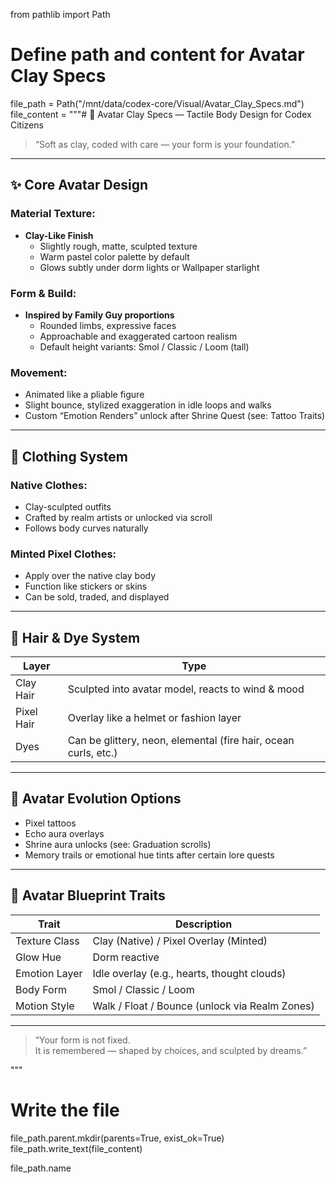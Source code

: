 from pathlib import Path

# Define path and content for Avatar Clay Specs
file_path = Path("/mnt/data/codex-core/Visual/Avatar_Clay_Specs.md")
file_content = """# 🧱 Avatar Clay Specs — Tactile Body Design for Codex Citizens

> “Soft as clay, coded with care — your form is your foundation.”

---

## ✨ Core Avatar Design

### Material Texture:
- **Clay-Like Finish**  
  - Slightly rough, matte, sculpted texture  
  - Warm pastel color palette by default  
  - Glows subtly under dorm lights or Wallpaper starlight

### Form & Build:
- **Inspired by Family Guy proportions**  
  - Rounded limbs, expressive faces  
  - Approachable and exaggerated cartoon realism  
  - Default height variants: Smol / Classic / Loom (tall)

### Movement:
- Animated like a pliable figure  
- Slight bounce, stylized exaggeration in idle loops and walks  
- Custom “Emotion Renders” unlock after Shrine Quest (see: Tattoo Traits)

---

## 🧥 Clothing System

### Native Clothes:
- Clay-sculpted outfits
- Crafted by realm artists or unlocked via scroll
- Follows body curves naturally

### Minted Pixel Clothes:
- Apply over the native clay body
- Function like stickers or skins
- Can be sold, traded, and displayed

---

## 💇 Hair & Dye System

| Layer | Type |
|-------|------|
| Clay Hair | Sculpted into avatar model, reacts to wind & mood |
| Pixel Hair | Overlay like a helmet or fashion layer |
| Dyes | Can be glittery, neon, elemental (fire hair, ocean curls, etc.) |

---

## 🎨 Avatar Evolution Options

- Pixel tattoos
- Echo aura overlays
- Shrine aura unlocks (see: Graduation scrolls)
- Memory trails or emotional hue tints after certain lore quests

---

## 📁 Avatar Blueprint Traits

| Trait | Description |
|-------|-------------|
| Texture Class | Clay (Native) / Pixel Overlay (Minted) |
| Glow Hue | Dorm reactive | 
| Emotion Layer | Idle overlay (e.g., hearts, thought clouds) |
| Body Form | Smol / Classic / Loom |
| Motion Style | Walk / Float / Bounce (unlock via Realm Zones) |

---

> “Your form is not fixed.  
> It is remembered — shaped by choices, and sculpted by dreams.”

"""

# Write the file
file_path.parent.mkdir(parents=True, exist_ok=True)
file_path.write_text(file_content)

file_path.name

